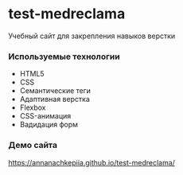 # test-medreclama
Учебный сайт для закрепления навыков верстки

### Используемые технологии
- HTML5
- CSS
- Семантические теги
- Адаптивная верстка
- Flexbox
- CSS-анимация
- Вадидация форм

### Демо сайта
https://annanachkepiia.github.io/test-medreclama/
